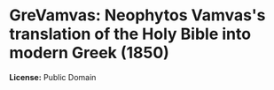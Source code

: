# GreVamvas: Neophytos Vamvas's translation of the Holy Bible into modern Greek (1850)

**License:** Public Domain